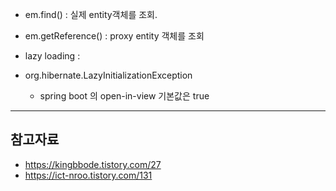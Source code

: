 

- em.find() : 실제 entity객체를 조회.

- em.getReference() : proxy entity 객체를 조회

- lazy loading : 

- org.hibernate.LazyInitializationException

  - spring boot 의 open-in-view 기본값은 true

  





---

## 참고자료 

- https://kingbbode.tistory.com/27
- https://ict-nroo.tistory.com/131

